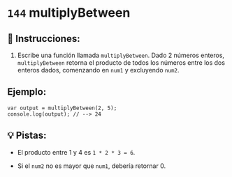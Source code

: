 # `144` multiplyBetween

## 📝 Instrucciones:

1. Escribe una función llamada `multiplyBetween`. Dado 2 números enteros, `multiplyBetween` retorna el producto de todos los números entre los dos enteros dados, comenzando en `num1` y excluyendo `num2`.

## Ejemplo:

```Js
var output = multiplyBetween(2, 5);
console.log(output); // --> 24
```

## 💡 Pistas:

+ El producto entre 1 y 4 es `1 * 2 * 3 = 6`.

+ Si el `num2` no es mayor que `num1`, debería retornar 0.